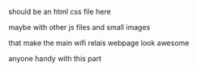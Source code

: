 should be an html css file here 

maybe with other js files and small images

that make the main wifi relais webpage look awesome

anyone handy with this part
